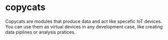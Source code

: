 # copycats
Copycats are modules that produce data and act like specefic IoT devices. You can use them as virtual devices in any development case, like creating data piplines or analysis pratices.
